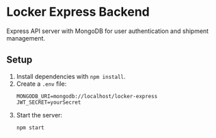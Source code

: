 # Locker Express Backend

Express API server with MongoDB for user authentication and shipment management.

## Setup
1. Install dependencies with `npm install`.
2. Create a `.env` file:
   ```
   MONGODB_URI=mongodb://localhost/locker-express
   JWT_SECRET=yourSecret
   ```
3. Start the server:
   ```
   npm start
   ```
